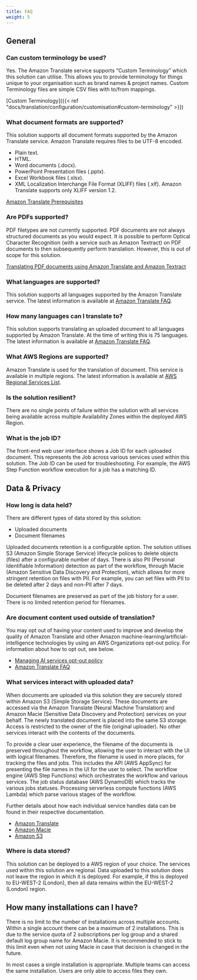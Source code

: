 ```yaml
---
title: FAQ
weight: 5
---
```


<!--
Copyright Amazon.com, Inc. or its affiliates. All Rights Reserved.
SPDX-License-Identifier: MIT-0
-->

## General

### Can custom terminology be used?

Yes. The Amazon Translate service supports “Custom Terminology” which this solution can utilise. This allows you to provide terminology for things unique to your organisation such as brand names & project names. Custom Terminology files are simple CSV files with to/from mappings. 

[Custom Terminology]({{< ref "docs/translation/configuration/customisation#custom-terminology" >}})

### What document formats are supported?

This solution supports all document formats supported by the Amazon Translate service. Amazon Translate requires files to be UTF-8 encoded.

- Plain text.
- HTML.
- Word documents (.docx).
- PowerPoint Presentation files (.pptx).
- Excel Workbook files (.xlsx).
- XML Localization Interchange File Format (XLIFF) files (.xlf). Amazon Translate supports only XLIFF version 1.2.

[Amazon Translate Prerequisites](https://docs.aws.amazon.com/translate/latest/dg/async-prereqs.html)

### Are PDFs supported? 

PDF filetypes are not currently supported. PDF documents are not always structured documents as you would expect. It is possible to perform Optical Character Recognition (with a service such as Amazon Textract) on PDF documents to then subsequently perform translation. However, this is out of scope for this solution. 

[Translating PDF documents using Amazon Translate and Amazon Textract](https://aws.amazon.com/blogs/machine-learning/translating-scanned-pdf-documents-using-amazon-translate-and-amazon-textract/)

### What languages are supported?

This solution supports all languages supported by the Amazon Translate service. The latest information is available at [Amazon Translate FAQ](https://aws.amazon.com/translate/faqs/).

### How many languages can I translate to?

This solution supports translating an uploaded document to all languages supported by Amazon Translate. At the time of writing this is 75 languages. The latest information is available at [Amazon Translate FAQ](https://aws.amazon.com/translate/faqs/).

### What AWS Regions are supported?

Amazon Translate is used for the translation of document. This service is available in multiple regions. The latest information is available at [AWS Regional Services List](https://aws.amazon.com/about-aws/global-infrastructure/regional-product-services/). 

### Is the solution resilient?

There are no single points of failure within the solution with all services being available across multiple Availability Zones within the deployed AWS Region.


### What is the job ID?

The front-end web user interface shows a Job ID for each uploaded document. This represents the Job across various services used within this solution. The Job ID can be used for troubleshooting. For example, the AWS Step Function workflow execution for a job has a matching ID. 

## Data & Privacy

### How long is data held?

There are different types of data stored by this solution:

- Uploaded documents
- Document filenames

Uploaded documents retention is a configurable option. The solution utilises S3 (Amazon Simple Storage Service) lifecycle polices to delete objects (files) after a configurable number of days. There is also PII (Personal Identifiable Information) detection as part of the workflow, through Macie (Amazon Sensitive Data Discovery and Protection), which allows for more stringent retention on files with PII. For example, you can set files with PII to be deleted after 2 days and non-PII after 7 days. 

Document filenames are preserved as part of the job history for a user. There is no limited retention period for filenames. 

### Are document content used outside of translation?

You may opt out of having your content used to improve and develop the quality of Amazon Translate and other Amazon machine-learning/artificial-intelligence technologies by using an AWS Organizations opt-out policy. For information about how to opt out, see below.

- [Managing AI services opt-out policy](https://docs.aws.amazon.com/organizations/latest/userguide/orgs_manage_policies_ai-opt-out.html)
- [Amazon Translate FAQ](https://aws.amazon.com/translate/faqs/)

### What services interact with uploaded data?

When documents are uploaded via this solution they are securely stored within Amazon S3 (Simple Storage Service). These documents are accessed via the Amazon Translate (Neural Machine Translation) and Amazon Macie (Sensitive Data Discovery and Protection) services on your behalf. The newly translated document is placed into the same S3 storage. Access is restricted to the owner of the file (original uploader). No other services interact with the contents of the documents. 

To provide a clear user experience, the filename of the documents is preserved throughout the workflow, allowing the user to interact with the UI with logical filenames. Therefore, the filename is used in more places, for tracking the files and jobs. This includes the API (AWS AppSync) for presenting the file names in the UI for the user to select. The workflow engine (AWS Step Functions) which orchestrates the workflow and various services. The job status database (AWS DynamoDB) which tracks the various jobs statuses. Processing serverless compute functions (AWS Lambda) which parse various stages of the workflow. 

Further details about how each individual service handles data can be found in their respective documentation. 

- [Amazon Translate](https://aws.amazon.com/translate/)
- [Amazon Macie](https://aws.amazon.com/macie/)
- [Amazon S3](https://aws.amazon.com/s3/) 

### Where is data stored?

This solution can be deployed to a AWS region of your choice. The services used within this solution are regional. Data uploaded to this solution does not leave the region in which it is deployed. For example, if this is deployed to EU-WEST-2 (London), then all data remains within the EU-WEST-2 (London) region.

## How many installations can I have?

There is no limit to the number of installations across multiple accounts. Within a single account there can be a maximum of 2 installations. This is due to the service quota of 2 subscriptions per log group and a shared default log group name for Amazon Macie. It is recommended to stick to this limit even when not using Macie in case that decision is changed in the future. 

In most cases a single installation is appropriate. Multiple teams can access the same installation. Users are only able to access files they own.  